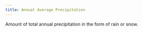 ```yaml
---
title: Annual Average Precipitation
---
```


Amount of total annual precipitation in the form of rain or snow.